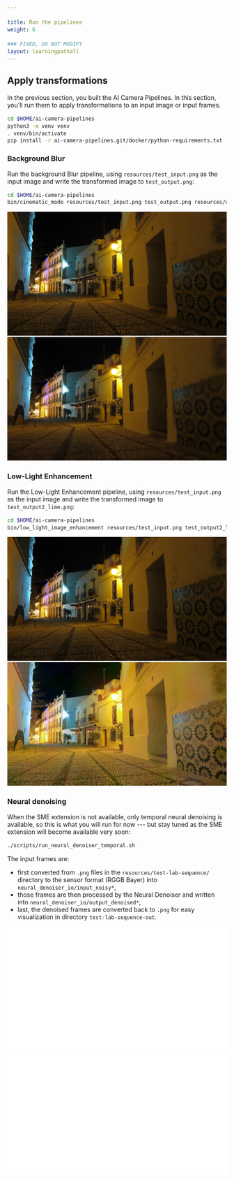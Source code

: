 ```yaml
---

title: Run the pipelines
weight: 6

### FIXED, DO NOT MODIFY
layout: learningpathall
---
```


## Apply transformations

In the previous section, you built the AI Camera Pipelines. In this section, you'll run them to apply transformations to an input image or input frames.


```bash
cd $HOME/ai-camera-pipelines
python3 -m venv venv
. venv/bin/activate
pip install -r ai-camera-pipelines.git/docker/python-requirements.txt
```

### Background Blur

Run the background Blur pipeline, using `resources/test_input.png` as the input image and write the transformed image to `test_output.png`:

```bash
cd $HOME/ai-camera-pipelines
bin/cinematic_mode resources/test_input.png test_output.png resources/depth_and_saliency_v3_2_assortedv2_w_augment_mobilenetv2_int8_only_ptq.tflite
```

![example image alt-text#center](test_input2.png "Input image")
![example image alt-text#center](test_output2.png "Image with blur applied")

### Low-Light Enhancement

Run the Low-Light Enhancement pipeline, using `resources/test_input.png` as the input image and write the transformed image to `test_output2_lime.png`:

```bash
cd $HOME/ai-camera-pipelines
bin/low_light_image_enhancement resources/test_input.png test_output2_lime.png resources/HDRNetLIME_lr_coeffs_v1_1_0_mixed_low_light_perceptual_l1_loss_float32.tflite
```

![example image alt-text#center](test_input2.png "Input image")
![example image alt-text#center](test_output2_lime.png "Image with low-light enhancement applied")


### Neural denoising

When the SME extension is not available, only temporal neural denoising is
available, so this is what you will run for now --- but stay tuned as the SME extension
will become available very soon:

```bash
./scripts/run_neural_denoiser_temporal.sh
```

The input frames are:
 - first converted from `.png` files in the `resources/test-lab-sequence/` directory to the sensor format (RGGB Bayer) into `neural_denoiser_io/input_noisy*`,
 - those frames are then processed by the Neural Denoiser and written into `neural_denoiser_io/output_denoised*`,
 - last, the denoised frames are converted back to `.png` for easy visualization in directory `test-lab-sequence-out`.

![example image alt-text#center](denoising_input_0010.png "Original frame")
![example image alt-text#center](denoising_output_0010.png "Frame with temporal denoising applied")